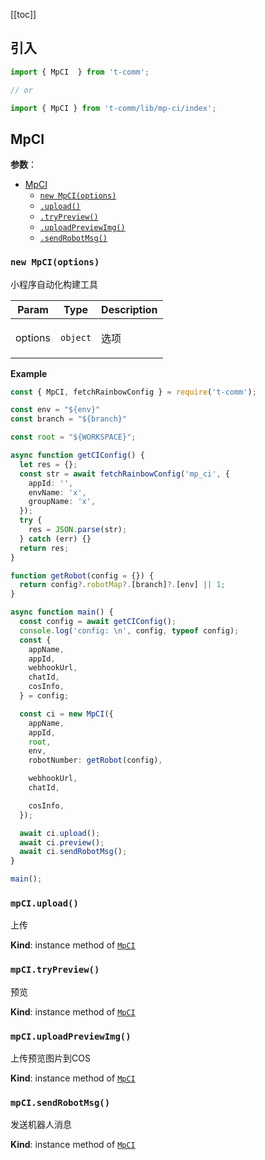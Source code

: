 [[toc]]

## 引入

```ts
import { MpCI  } from 't-comm';

// or

import { MpCI } from 't-comm/lib/mp-ci/index';
```


## MpCI 


**参数**：




* [MpCI](#MpCI)
    * [`new MpCI(options)`](#new_MpCI_new)
    * [`.upload()`](#MpCI+upload)
    * [`.tryPreview()`](#MpCI+tryPreview)
    * [`.uploadPreviewImg()`](#MpCI+uploadPreviewImg)
    * [`.sendRobotMsg()`](#MpCI+sendRobotMsg)

<a name="new_MpCI_new"></a>

### `new MpCI(options)`
<p>小程序自动化构建工具</p>


| Param | Type | Description |
| --- | --- | --- |
| options | <code>object</code> | <p>选项</p> |

**Example**  
```typescript
const { MpCI, fetchRainbowConfig } = require('t-comm');

const env = "${env}"
const branch = "${branch}"

const root = "${WORKSPACE}";

async function getCIConfig() {
  let res = {};
  const str = await fetchRainbowConfig('mp_ci', {
    appId: '',
    envName: 'x',
    groupName: 'x',
  });
  try {
    res = JSON.parse(str);
  } catch (err) {}
  return res;
}

function getRobot(config = {}) {
  return config?.robotMap?.[branch]?.[env] || 1;
}

async function main() {
  const config = await getCIConfig();
  console.log('config: \n', config, typeof config);
  const {
    appName,
    appId,
    webhookUrl,
    chatId,
    cosInfo,
  } = config;

  const ci = new MpCI({
    appName,
    appId,
    root,
    env,
    robotNumber: getRobot(config),

    webhookUrl,
    chatId,

    cosInfo,
  });

  await ci.upload();
  await ci.preview();
  await ci.sendRobotMsg();
}

main();
```
<a name="MpCI+upload"></a>

### `mpCI.upload()`
<p>上传</p>

**Kind**: instance method of [<code>MpCI</code>](#MpCI)  
<a name="MpCI+tryPreview"></a>

### `mpCI.tryPreview()`
<p>预览</p>

**Kind**: instance method of [<code>MpCI</code>](#MpCI)  
<a name="MpCI+uploadPreviewImg"></a>

### `mpCI.uploadPreviewImg()`
<p>上传预览图片到COS</p>

**Kind**: instance method of [<code>MpCI</code>](#MpCI)  
<a name="MpCI+sendRobotMsg"></a>

### `mpCI.sendRobotMsg()`
<p>发送机器人消息</p>

**Kind**: instance method of [<code>MpCI</code>](#MpCI)  
